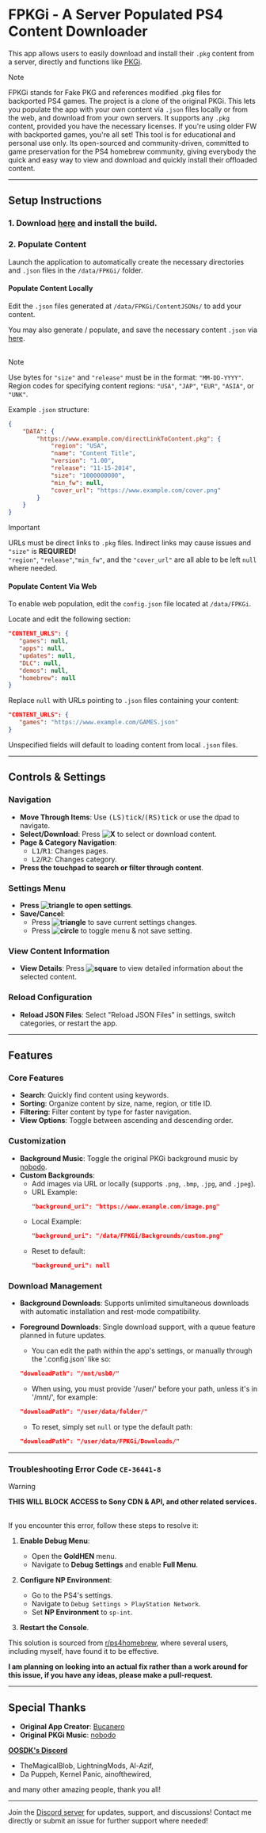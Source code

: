 # FPKGi - A Server Populated PS4 Content Downloader
This app allows users to easily download and install their `.pkg` content from a server, directly and functions like [PKGi](https://www.github.com/bucanero/pkgi-ps3).

> [!NOTE]
> FPKGi stands for Fake PKG and references modified .pkg files for backported PS4 games. The project is a clone of the original PKGi.
> This lets you populate the app with your own content via `.json` files locally or from the web, and download from your own servers.
> It supports any `.pkg `content, provided you have the necessary licenses. If you're using older FW with backported games, you're all set!
> This tool is for educational and personal use only. Its open-sourced and community-driven, committed to game preservation for the PS4 homebrew community,
> giving everybody the quick and easy way to view and download and quickly install their offloaded content.

---

## Setup Instructions

### 1. Download [here](https://github.com/ItsJokerZz/FPKGi/releases) and install the build.

### 2. Populate Content
Launch the application to automatically create the necessary directories and `.json` files in the `/data/FPKGi/` folder.

#### Populate Content Locally
Edit the `.json` files generated at `/data/FPKGi/ContentJSONs/` to add your content.

You may also generate / populate, and save the necessary content `.json` via [here](https://www.itsjokerzz.site/projects/FPKGi/gen/).<br><br>

> [!NOTE]
> Use bytes for `"size"` and `"release"` must be in the format: `"MM-DD-YYYY"`.<br>
> Region codes for specifying content regions: `"USA"`, `"JAP"`, `"EUR"`, `"ASIA"`, or `"UNK"`.

Example `.json` structure:
```json
{
    "DATA": {
        "https://www.example.com/directLinkToContent.pkg": {
            "region": "USA",
            "name": "Content Title",
            "version": "1.00",
            "release": "11-15-2014",
            "size": "1000000000",
            "min_fw": null,
            "cover_url": "https://www.example.com/cover.png"
        }
    }
}
```

> [!IMPORTANT]  
> URLs must be direct links to `.pkg` files. Indirect links may cause issues and `"size"` is **REQUIRED!**<br>
> `"region"`, `"release"`,`"min_fw"`, and the `"cover_url"` are all able to be left `null` where needed.

#### Populate Content Via Web
To enable web population, edit the `config.json` file located at `/data/FPKGi`.

Locate and edit the following section:
```json
"CONTENT_URLS": {
   "games": null,
   "apps": null,
   "updates": null,
   "DLC": null,
   "demos": null,
   "homebrew": null
}
```

Replace `null` with URLs pointing to `.json` files containing your content:
```json
"CONTENT_URLS": {
   "games": "https://www.example.com/GAMES.json"
}
```

Unspecified fields will default to loading content from local `.json` files.

---

## Controls & Settings
### Navigation
- **Move Through Items**: Use <kbd>(LS)tick</kbd>/<kbd>(RS)tick</kbd> or use the dpad to navigate.
- **Select/Download**: Press **![X](https://www.github.com/bucanero/pkgi-ps3/raw/master/data/CROSS.png)** to select or download content.
- **Page & Category Navigation**:
  - <kbd>L1</kbd>/<kbd>R1</kbd>: Changes pages.
  - <kbd>L2</kbd>/<kbd>R2</kbd>: Changes category.
- **Press the touchpad to search or filter through content**.

### Settings Menu
- **Press ![triangle](https://www.github.com/bucanero/pkgi-ps3/raw/master/data/TRIANGLE.png) to open settings**.
- **Save/Cancel**:
  - Press **![triangle](https://www.github.com/bucanero/pkgi-ps3/raw/master/data/CROSS.png)** to save current settings changes.
  - Press **![circle](https://www.github.com/bucanero/pkgi-ps3/raw/master/data/CIRCLE.png)** to toggle menu & not save setting.

### View Content Information
- **View Details**: Press **![square](https://www.github.com/bucanero/pkgi-ps3/raw/master/data/SQUARE.png)** to view detailed information about the selected content.

### Reload Configuration
- **Reload JSON Files**: Select "Reload JSON Files" in settings, switch categories, or restart the app.

---

## Features

### Core Features
- **Search**: Quickly find content using keywords.
- **Sorting**: Organize content by size, name, region, or title ID.
- **Filtering**: Filter content by type for faster navigation.
- **View Options**: Toggle between ascending and descending order.

### Customization
- **Background Music**: Toggle the original PKGi background music by [nobodo](https://www.github.com/nobodo).
- **Custom Backgrounds**:
  - Add images via URL or locally (supports `.png`, `.bmp`, `.jpg`, and `.jpeg`).
  - URL Example:
    ```json
    "background_uri": "https://www.example.com/image.png"
    ```
  - Local Example:
    ```json
    "background_uri": "/data/FPKGi/Backgrounds/custom.png"
    ```
  - Reset to default:
    ```json
    "background_uri": null
    ```

### Download Management
- **Background Downloads**: Supports unlimited simultaneous downloads with automatic installation and rest-mode compatibility.
- **Foreground Downloads**: Single download support, with a queue feature planned in future updates.<br>

    - You can edit the path within the app's settings, or manually through the '.config.json' like so:
    ```json
    "downloadPath": "/mnt/usb0/"
    ```

    - When using, you must provide '/user/' before your path, unless it's in '/mnt/', for example:
    ```json
    "downloadPath": "/user/data/folder/"
    ```
    
    - To reset, simply set `null` or type the default path:
    ```json
    "downloadPath": "/user/data/FPKGi/Downloads/"
    ```
---

### Troubleshooting Error Code `CE-36441-8`
> [!WARNING]  
> **THIS WILL BLOCK ACCESS to Sony CDN & API, and other related services.**
<br>
If you encounter this error, follow these steps to resolve it:

1. **Enable Debug Menu**:  
   - Open the **GoldHEN** menu.  
   - Navigate to **Debug Settings** and enable **Full Menu**.  

2. **Configure NP Environment**:  
   - Go to the PS4's settings.  
   - Navigate to `Debug Settings > PlayStation Network`.  
   - Set **NP Environment** to `sp-int`.

3. **Restart the Console**.  

This solution is sourced from [r/ps4homebrew](https://www.reddit.com/r/ps4homebrew/comments/1ctvvg2/comment/l4exrpy/), where several users, including myself, have found it to be effective.

**I am planning on looking into an actual fix rather than a work around for this issue, if you have any ideas, please make a pull-request.**

---

## Special Thanks
- **Original App Creator**: [Bucanero](https://www.github.com/bucanero)
- **Original PKGi Music**: [nobodo](https://www.github.com/nobodo)

**[OOSDK's Discord](https://www.discord.com/invite/GQr8ydn)**
- TheMagicalBlob, LightningMods, Al-Azif,
- Da Puppeh, Kernel Panic, ainofthewired,

and many other amazing people, thank you all!

---

Join the [Discord server](https://discord.com/invite/RjG4Whf) for updates, support, and discussions! Contact me directly or submit an issue for further support where needed!
